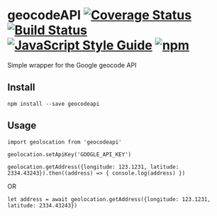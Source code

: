 # geocodeAPI [![Coverage Status](https://coveralls.io/repos/github/JameelMukadam/geocode/badge.svg?branch=master)](https://coveralls.io/github/JameelMukadam/geocode?branch=master) [![Build Status](https://travis-ci.org/JameelMukadam/geocode.svg?branch=master)](https://travis-ci.org/JameelMukadam/geocode) [![JavaScript Style Guide](https://img.shields.io/badge/code_style-standard-brightgreen.svg)](https://standardjs.com) [![npm](https://img.shields.io/npm/dt/express.svg)](https://www.npmjs.com/package/geocodeapi)

Simple wrapper for the Google geocode API

## Install

`npm install --save geocodeapi`

## Usage


`import geolocation from 'geocodeapi'`

`geolocation.setApiKey('GOOGLE_API_KEY')`

`geolocation.getAddress({longitude: 123.1231, latitude: 2334.43243}).then((address) => {
    console.log(address)
})`

OR

`let address = await geolocation.getAddress({longitude: 123.1231, latitude: 2334.43243})`
